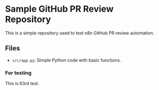 # Sample GitHub PR Review Repository

This is a simple repository used to test n8n GitHub PR review automation.

## Files
- `src/app.py`: Simple Python code with basic functions.

### For testing
This is 63rd test.

